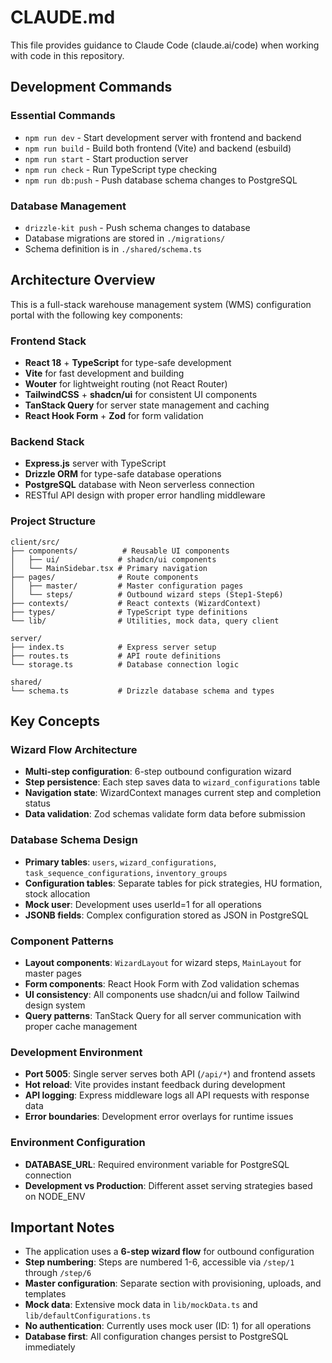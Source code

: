# CLAUDE.md

This file provides guidance to Claude Code (claude.ai/code) when working with code in this repository.

## Development Commands

### Essential Commands
- `npm run dev` - Start development server with frontend and backend
- `npm run build` - Build both frontend (Vite) and backend (esbuild)
- `npm run start` - Start production server
- `npm run check` - Run TypeScript type checking
- `npm run db:push` - Push database schema changes to PostgreSQL

### Database Management  
- `drizzle-kit push` - Push schema changes to database
- Database migrations are stored in `./migrations/`
- Schema definition is in `./shared/schema.ts`

## Architecture Overview

This is a full-stack warehouse management system (WMS) configuration portal with the following key components:

### Frontend Stack
- **React 18** + **TypeScript** for type-safe development  
- **Vite** for fast development and building
- **Wouter** for lightweight routing (not React Router)
- **TailwindCSS** + **shadcn/ui** for consistent UI components
- **TanStack Query** for server state management and caching
- **React Hook Form** + **Zod** for form validation

### Backend Stack
- **Express.js** server with TypeScript
- **Drizzle ORM** for type-safe database operations
- **PostgreSQL** database with Neon serverless connection
- RESTful API design with proper error handling middleware

### Project Structure
```
client/src/
├── components/          # Reusable UI components
│   ├── ui/             # shadcn/ui components
│   └── MainSidebar.tsx # Primary navigation
├── pages/              # Route components
│   ├── master/         # Master configuration pages
│   └── steps/          # Outbound wizard steps (Step1-Step6)
├── contexts/           # React contexts (WizardContext)
├── types/              # TypeScript type definitions
└── lib/                # Utilities, mock data, query client

server/
├── index.ts            # Express server setup
├── routes.ts           # API route definitions
└── storage.ts          # Database connection logic

shared/
└── schema.ts           # Drizzle database schema and types
```

## Key Concepts

### Wizard Flow Architecture
- **Multi-step configuration**: 6-step outbound configuration wizard
- **Step persistence**: Each step saves data to `wizard_configurations` table
- **Navigation state**: WizardContext manages current step and completion status
- **Data validation**: Zod schemas validate form data before submission

### Database Schema Design
- **Primary tables**: `users`, `wizard_configurations`, `task_sequence_configurations`, `inventory_groups`
- **Configuration tables**: Separate tables for pick strategies, HU formation, stock allocation
- **Mock user**: Development uses userId=1 for all operations
- **JSONB fields**: Complex configuration stored as JSON in PostgreSQL

### Component Patterns
- **Layout components**: `WizardLayout` for wizard steps, `MainLayout` for master pages
- **Form components**: React Hook Form with Zod validation schemas
- **UI consistency**: All components use shadcn/ui and follow Tailwind design system
- **Query patterns**: TanStack Query for all server communication with proper cache management

### Development Environment
- **Port 5005**: Single server serves both API (`/api/*`) and frontend assets
- **Hot reload**: Vite provides instant feedback during development  
- **API logging**: Express middleware logs all API requests with response data
- **Error boundaries**: Development error overlays for runtime issues

### Environment Configuration
- **DATABASE_URL**: Required environment variable for PostgreSQL connection
- **Development vs Production**: Different asset serving strategies based on NODE_ENV

## Important Notes

- The application uses a **6-step wizard flow** for outbound configuration
- **Step numbering**: Steps are numbered 1-6, accessible via `/step/1` through `/step/6`
- **Master configuration**: Separate section with provisioning, uploads, and templates
- **Mock data**: Extensive mock data in `lib/mockData.ts` and `lib/defaultConfigurations.ts`
- **No authentication**: Currently uses mock user (ID: 1) for all operations
- **Database first**: All configuration changes persist to PostgreSQL immediately